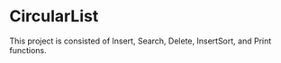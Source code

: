 # CircularList
This project is consisted of Insert, Search, Delete, InsertSort, and Print functions.
